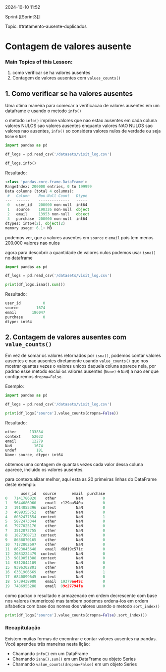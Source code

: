 
2024-10-10 11:52

Sprint:[[Sprint3]]

Topic: #tratamento-ausente-duplicados



# Contagem de valores ausente
### Main Topics of this Lesson:
1. como verificar se ha valores ausentes
2. Contagem de valores ausentes com `values_counts()`


## 1. Como verificar se ha valores ausentes

Uma otima maneira para comecar a verificacao de valores ausentes em um dataframe e usando o metodo `info()` 

o metodo `info()` imprime valores que nao estao ausentes em cada coluna
valores NULOS sao valores ausentes enquanto valores NAO NULOS sao valores nao ausentes, `info()` so considera valores nulos de verdade ou seja `None` e `NaN`

```python
import pandas as pd

df_logs = pd.read_csv('/datasets/visit_log.csv')

df_logs.info()
```

Resultado:
```python
<class 'pandas.core.frame.DataFrame'>
RangeIndex: 200000 entries, 0 to 199999
Data columns (total 4 columns):
 #   Column    Non-Null Count   Dtype 
---  ------    --------------   ----- 
 0   user_id   200000 non-null  int64 
 1   source    198326 non-null  object
 2   email     13953 non-null   object
 3   purchase  200000 non-null  int64 
dtypes: int64(2), object(2)
memory usage: 6.1+ MB

```

podemos ver, que a valores ausentes em `source` e `email` pois tem menos 200.000 valores nao nulos

agora para descobrir a quantidade de valores nulos podemos usar `isna()` no dataframe

```python
import pandas as pd

df_logs = pd.read_csv('/datasets/visit_log.csv')

print(df_logs.isna().sum())
```

Resultado:
```python
user_id          0
source        1674
email       186047
purchase         0
dtype: int64
```

## 2. Contagem de valores ausentes com `value_counts()`

Em vez de somar os valores retornados por `isna()`, podemos contar valores ausentes e nao ausentes diretamente usando `value_counts()` que nos mostrar quantas vezes o valores unicos daquela coluna aparece nela, por padrao esse metodo exclui os valores ausentes (`None)` e `NaN`) a nao ser que configuremos `dropna=False`.

Exemplo: 
```python
import pandas as pd

df_logs = pd.read_csv('/datasets/visit_log.csv')

print(df_logs['source'].value_counts(dropna=False))
```

Resultado:
```python
other      133834
context     52032
email       12279
NaN          1674
undef         181
Name: source, dtype: int64
```

obtemos uma contagem de quantas vezes cada valor dessa coluna aparece, incluido os valores ausentes.

para contextualizar melhor, aqui esta as 20 primeiras linhas do DataFrame deste exemplo:

```python
       user_id   source       email  purchase
0   7141786820    other         NaN         0
1   5644686960    email  c129aa540a         0
2   1914055396  context         NaN         0
3   4099355752    other         NaN         0
4   6032477554  context         NaN         1
5   5872473344    other         NaN         0
6   7977025176    other         NaN         0
7   3512872755    other         NaN         0
8   1827368713  context         NaN         0
9   8688870165    other         NaN         0
10  7172802697    other         NaN         0
11  8623045648    email  d6d19c571c         0
12  2083224479  context         NaN         0
13  9819051388  context         NaN         0
14  9312844109    other         NaN         0
15  9396302801    other         NaN         0
16  6331906669    other         NaN         1
17  6840899645  context         NaN         0
18  5739438900    email  19379ee49c         0
19  7486955288    email  09c27794fa         0
```

como padrao o resultado e armazenado em ordem decrescente com base nos valores (numericos)
mas tambem podemos ordena-los em ordem alfabetica com base dos nomes dos valores usando o metodo `sort_index()`

```python
print(df_logs['source'].value_counts(dropna=False).sort_index())
```

### Recapitulação

Existem muitas formas de encontrar e contar valores ausentes na pandas. Você aprendeu três maneiras nesta lição:

- Chamando `info()` em um DataFrame
- Chamando `isna().sum()` em um DataFrame ou objeto Series
- Chamando `value_counts(dropna=False)` em um objeto Series




